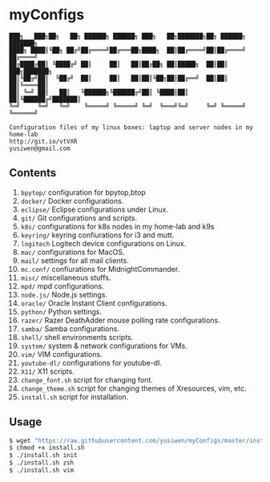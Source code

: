 # myConfigs

```text
███╗   ███╗██╗   ██╗ ██████╗ ██████╗ ███╗   ██╗███████╗██╗ ██████╗ ███████╗
████╗ ████║╚██╗ ██╔╝██╔════╝██╔═══██╗████╗  ██║██╔════╝██║██╔════╝ ██╔════╝
██╔████╔██║ ╚████╔╝ ██║     ██║   ██║██╔██╗ ██║█████╗  ██║██║  ███╗███████╗
██║╚██╔╝██║  ╚██╔╝  ██║     ██║   ██║██║╚██╗██║██╔══╝  ██║██║   ██║╚════██║
██║ ╚═╝ ██║   ██║   ╚██████╗╚██████╔╝██║ ╚████║██║     ██║╚██████╔╝███████║
╚═╝     ╚═╝   ╚═╝    ╚═════╝ ╚═════╝ ╚═╝  ╚═══╝╚═╝     ╚═╝ ╚═════╝ ╚══════╝

Configuration files of my linux boxes: laptop and server nodes in my home-lab
http://git.io/vtVXR
yusiwen@gmail.com
```

## Contents

1. `bpytop/` configuration for bpytop,btop
1. `docker/` Docker configurations.
1. `eclipse/` Eclipse configurations under Linux.
1. `git/` Git configurations and scripts.
1. `k8s/` configurations for k8s nodes in my home-lab and k9s
1. `keyring/` keyring confiurations for i3 and mutt.
1. `logitech` Logitech device configurations on Linux.
1. `mac/` configurations for MacOS.
1. `mail/` settings for all mail clients.
1. `mc.conf/` confiurations for MidnightCommander.
1. `misc/` miscellaneous stuffs.
1. `mpd/` mpd configurations.
1. `node.js/` Node.js settings.
1. `oracle/` Oracle Instant Client configurations.
1. `python/` Python settings.
1. `razer/` Razer DeathAdder mouse polling rate configurations.
1. `samba/` Samba configurations.
1. `shell/` shell environments scripts.
1. `system/` system & network configurations for VMs.
1. `vim/` VIM configurations.
1. `youtube-dl/` configurations for youtube-dl.
1. `X11/` X11 scripts.
1. `change_font.sh` script for changing font.
1. `change_theme.sh` script for changing themes of Xresources, vim, etc.
1. `install.sh` script for installation.

## Usage

```bash
$ wget "https://raw.githubusercontent.com/yusiwen/myConfigs/master/install.sh" -O install.sh
$ chmod +x install.sh
$ ./install.sh init
$ ./install.sh zsh
$ ./install.sh vim
```
